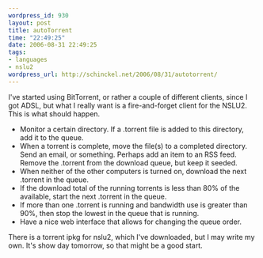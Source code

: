 ```yaml
--- 
wordpress_id: 930
layout: post
title: autoTorrent
time: "22:49:25"
date: 2006-08-31 22:49:25
tags: 
- languages
- nslu2
wordpress_url: http://schinckel.net/2006/08/31/autotorrent/
---
```

I've started using BitTorrent, or rather a couple of different clients, since I got ADSL, but what I really want is a fire-and-forget client for the NSLU2. This is what should happen. 

  * Monitor a certain directory. If a .torrent file is added to this directory, add it to the queue.
  * When a torrent is complete, move the file(s) to a completed directory. Send an email, or something. Perhaps add an item to an RSS feed. Remove the .torrent from the download queue, but keep it seeded.
  * When neither of the other computers is turned on, download the next .torrent in the queue.
  * If the download total of the running torrents is less than 80% of the available, start the next .torrent in the queue.
  * If more than one .torrent is running and bandwidth use is greater than 90%, then stop the lowest in the queue that is running.
  * Have a nice web interface that allows for changing the queue order.

There is a torrent ipkg for nslu2, which I've downloaded, but I may write my own. It's show day tomorrow, so that might be a good start. 
